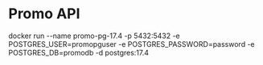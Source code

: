 # Promo API

docker run --name promo-pg-17.4 -p 5432:5432 -e POSTGRES_USER=promopguser -e POSTGRES_PASSWORD=password -e POSTGRES_DB=promodb -d postgres:17.4